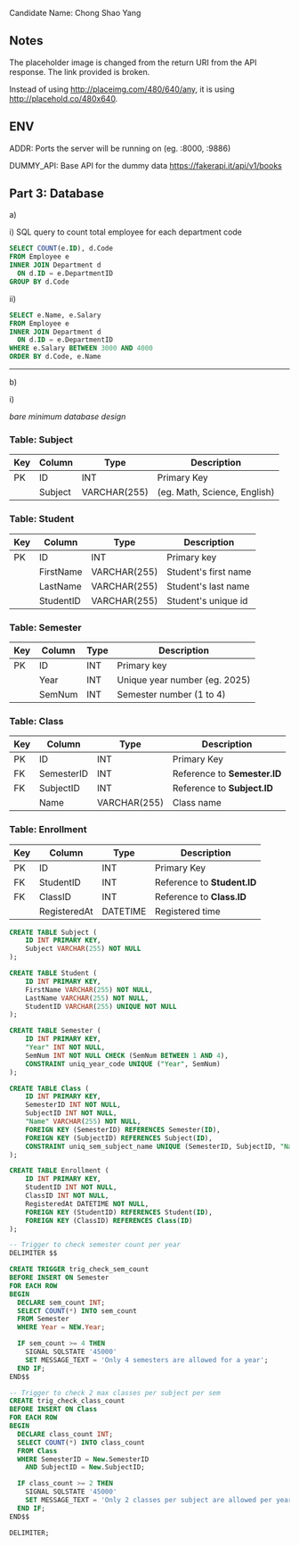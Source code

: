 Candidate Name: Chong Shao Yang

## Notes

The placeholder image is changed from the return URI from the API response.
The link provided is broken.

Instead of using http://placeimg.com/480/640/any, it is using http://placehold.co/480x640.

## ENV

ADDR: Ports the server will be running on (eg. :8000, :9886)

DUMMY_API: Base API for the dummy data https://fakerapi.it/api/v1/books

## Part 3: Database

a)

i) SQL query to count total employee for each department code

```sql
SELECT COUNT(e.ID), d.Code
FROM Employee e
INNER JOIN Department d
  ON d.ID = e.DepartmentID
GROUP BY d.Code
```

ii)

```sql
SELECT e.Name, e.Salary
FROM Employee e
INNER JOIN Department d
  ON d.ID = e.DepartmentID
WHERE e.Salary BETWEEN 3000 AND 4000
ORDER BY d.Code, e.Name
```

---

b)

i)

_bare minimum database design_

### Table: Subject

| Key | Column  | Type         | Description                  |
| --- | ------- | ------------ | ---------------------------- |
| PK  | ID      | INT          | Primary Key                  |
|     | Subject | VARCHAR(255) | (eg. Math, Science, English) |

### Table: Student

| Key | Column    | Type         | Description          |
| --- | --------- | ------------ | -------------------- |
| PK  | ID        | INT          | Primary key          |
|     | FirstName | VARCHAR(255) | Student's first name |
|     | LastName  | VARCHAR(255) | Student's last name  |
|     | StudentID | VARCHAR(255) | Student's unique id  |

### Table: Semester

| Key | Column | Type | Description                   |
| --- | ------ | ---- | ----------------------------- |
| PK  | ID     | INT  | Primary key                   |
|     | Year   | INT  | Unique year number (eg. 2025) |
|     | SemNum | INT  | Semester number (1 to 4)      |

### Table: Class

| Key | Column     | Type         | Description                  |
| --- | ---------- | ------------ | ---------------------------- |
| PK  | ID         | INT          | Primary Key                  |
| FK  | SemesterID | INT          | Reference to **Semester.ID** |
| FK  | SubjectID  | INT          | Reference to **Subject.ID**  |
|     | Name       | VARCHAR(255) | Class name                   |

### Table: Enrollment

| Key | Column       | Type     | Description                 |
| --- | ------------ | -------- | --------------------------- |
| PK  | ID           | INT      | Primary Key                 |
| FK  | StudentID    | INT      | Reference to **Student.ID** |
| FK  | ClassID      | INT      | Reference to **Class.ID**   |
|     | RegisteredAt | DATETIME | Registered time             |

```sql
CREATE TABLE Subject (
    ID INT PRIMARY KEY,
    Subject VARCHAR(255) NOT NULL
);

CREATE TABLE Student (
    ID INT PRIMARY KEY,
    FirstName VARCHAR(255) NOT NULL,
    LastName VARCHAR(255) NOT NULL,
    StudentID VARCHAR(255) UNIQUE NOT NULL
);

CREATE TABLE Semester (
    ID INT PRIMARY KEY,
    "Year" INT NOT NULL,
    SemNum INT NOT NULL CHECK (SemNum BETWEEN 1 AND 4),
    CONSTRAINT uniq_year_code UNIQUE ("Year", SemNum)
);

CREATE TABLE Class (
    ID INT PRIMARY KEY,
    SemesterID INT NOT NULL,
    SubjectID INT NOT NULL,
    "Name" VARCHAR(255) NOT NULL,
    FOREIGN KEY (SemesterID) REFERENCES Semester(ID),
    FOREIGN KEY (SubjectID) REFERENCES Subject(ID),
    CONSTRAINT uniq_sem_subject_name UNIQUE (SemesterID, SubjectID, "Name")
);

CREATE TABLE Enrollment (
    ID INT PRIMARY KEY,
    StudentID INT NOT NULL,
    ClassID INT NOT NULL,
    RegisteredAt DATETIME NOT NULL,
    FOREIGN KEY (StudentID) REFERENCES Student(ID),
    FOREIGN KEY (ClassID) REFERENCES Class(ID)
);

-- Trigger to check semester count per year
DELIMITER $$

CREATE TRIGGER trig_check_sem_count
BEFORE INSERT ON Semester
FOR EACH ROW
BEGIN
  DECLARE sem_count INT;
  SELECT COUNT(*) INTO sem_count
  FROM Semester
  WHERE Year = NEW.Year;

  IF sem_count >= 4 THEN
    SIGNAL SQLSTATE '45000'
    SET MESSAGE_TEXT = 'Only 4 semesters are allowed for a year';
  END IF;
END$$

-- Trigger to check 2 max classes per subject per sem
CREATE trig_check_class_count
BEFORE INSERT ON Class
FOR EACH ROW
BEGIN
  DECLARE class_count INT;
  SELECT COUNT(*) INTO class_count
  FROM Class
  WHERE SemesterID = New.SemesterID
    AND SubjectID = New.SubjectID;

  IF class_count >= 2 THEN
    SIGNAL SQLSTATE '45000'
    SET MESSAGE_TEXT = 'Only 2 classes per subject are allowed per year';
  END IF;
END$$

DELIMITER;
```
